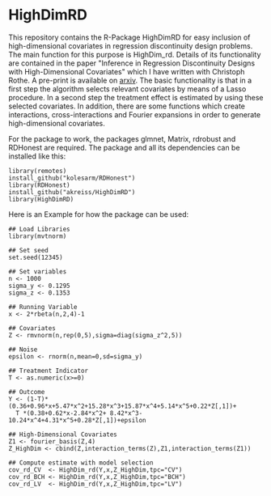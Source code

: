 # HighDimRD
This repository contains the R-Package HighDimRD for easy inclusion of high-dimensional covariates in regression discontinuity design problems. The main function for this purpose is HighDim_rd. Details of its functionality are contained in the paper "Inference in Regression Discontinuity Designs with High-Dimensional Covariates" which I have written with Christoph Rothe. A pre-print is available on <a href="https://arxiv.org/abs/2110.13725">arxiv</a>. The basic functionality is that in a first step the algorithm selects relevant covariates by means of a Lasso procedure. In a second step the treatment effect is estimated by using these selected covariates. In addition, there are some functions which create interactions, cross-interactions and Fourier expansions in order to generate high-dimensional covariates.

For the package to work, the packages glmnet, Matrix, rdrobust and RDHonest are required. The package and all its dependencies can be installed like this:
```
library(remotes)
install_github("kolesarm/RDHonest")
library(RDHonest)
install_github("akreiss/HighDimRD")
library(HighDimRD)

```

Here is an Example for how the package can be used:
```
## Load Libraries
library(mvtnorm)

## Set seed
set.seed(12345)

## Set variables
n <- 1000
sigma_y <- 0.1295
sigma_z <- 0.1353

## Running Variable
x <- 2*rbeta(n,2,4)-1

## Covariates
Z <- rmvnorm(n,rep(0,5),sigma=diag(sigma_z^2,5))

## Noise
epsilon <- rnorm(n,mean=0,sd=sigma_y)

## Treatment Indicator
T <- as.numeric(x>=0)

## Outcome
Y <- (1-T)*(0.36+0.96*x+5.47*x^2+15.28*x^3+15.87*x^4+5.14*x^5+0.22*Z[,1])+
  T *(0.38+0.62*x-2.84*x^2+ 8.42*x^3-10.24*x^4+4.31*x^5+0.28*Z[,1])+epsilon

## High-Dimensional Covariates
Z1 <- fourier_basis(Z,4)
Z_HighDim <- cbind(Z,interaction_terms(Z),Z1,interaction_terms(Z1))

## Compute estimate with model selection
cov_rd_CV  <- HighDim_rd(Y,x,Z_HighDim,tpc="CV")
cov_rd_BCH <- HighDim_rd(Y,x,Z_HighDim,tpc="BCH")
cov_rd_LV  <- HighDim_rd(Y,x,Z_HighDim,tpc="LV")
```
